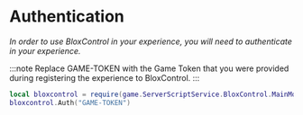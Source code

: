 # Authentication
*In order to use BloxControl in your experience, you will need to authenticate in your experience.*

:::note
Replace GAME-TOKEN with the Game Token that you were provided during registering the experience to BloxControl.
:::

```lua
local bloxcontrol = require(game.ServerScriptService.BloxControl.MainModule)
bloxcontrol.Auth("GAME-TOKEN")
```